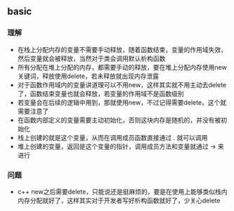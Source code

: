 ## basic

### 理解

- 在栈上分配内存的变量不需要手动释放，随着函数结束，变量的作用域失效，然后变量就会被释放，当然对于类会调用默认析构函数
- 所有分配在堆上分配的内存，都需要手动的释放，要在堆上分配内存使用new关键词，释放使用delete，若未释放就出现内存泄露
- 对于函数作用域内的变量讲道理可以不用new，这样其实就不用主动去delete了，函数结束变量也就会释放，若变量的作用域不是函数级别
- 若变量会在后续的逻辑中用到，那就使用new，不过记得需要delete，这个就需要注意了
- 在函数内部定义的变量需要主动初始化，否则这块内存是随机的，并没有被初始化
- 栈上创建的就是这个变量，从而在调用成员函数直接通过 . 就可以调用
- 堆上创建的变量，返回是这个变量的指针，调用成员方法和变量就通过 -> 来进行

### 问题

- c++ new之后需要delete，只能说还是挺麻烦的，要是在使用上能够类似栈内内存分配就好了，这样其实对于开发者写好析构函数就好了，少关心delete
